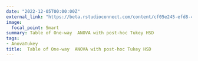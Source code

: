 ```yaml
---
date: "2022-12-05T00:00:00Z"
external_link: "https://beta.rstudioconnect.com/content/cf05e245-efd8-4bab-8b1b-f2356d9f6900"
image:
  focal_point: Smart
summary: Table of One-way  ANOVA with post-hoc Tukey HSD
tags:
- AnovaTukey
title:  Table of One-way  ANOVA with post-hoc Tukey HSD
---
```

